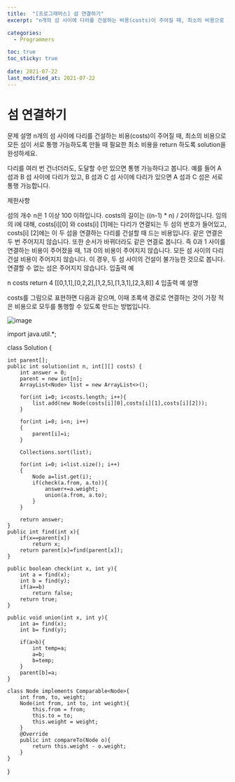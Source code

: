 ```yaml
---
title:  "[프로그래머스] 섬 연결하기"
excerpt: "n개의 섬 사이에 다리를 건설하는 비용(costs)이 주어질 때, 최소의 비용으로 모든 섬이 서로 통행 가능하도록 만들 때 필요한 최소 비용을 return 하도록 solution을 완성하세요."

categories:
  - Programmers

toc: true
toc_sticky: true
 
date: 2021-07-22
last_modified_at: 2021-07-22
---
```


# 섬 연결하기

문제 설명
n개의 섬 사이에 다리를 건설하는 비용(costs)이 주어질 때, 최소의 비용으로 모든 섬이 서로 통행 가능하도록 만들 때 필요한 최소 비용을 return 하도록 solution을 완성하세요.

다리를 여러 번 건너더라도, 도달할 수만 있으면 통행 가능하다고 봅니다. 예를 들어 A 섬과 B 섬 사이에 다리가 있고, B 섬과 C 섬 사이에 다리가 있으면 A 섬과 C 섬은 서로 통행 가능합니다.

제한사항

섬의 개수 n은 1 이상 100 이하입니다.
costs의 길이는 ((n-1) * n) / 2이하입니다.
임의의 i에 대해, costs[i][0] 와 costs[i] [1]에는 다리가 연결되는 두 섬의 번호가 들어있고, costs[i] [2]에는 이 두 섬을 연결하는 다리를 건설할 때 드는 비용입니다.
같은 연결은 두 번 주어지지 않습니다. 또한 순서가 바뀌더라도 같은 연결로 봅니다. 즉 0과 1 사이를 연결하는 비용이 주어졌을 때, 1과 0의 비용이 주어지지 않습니다.
모든 섬 사이의 다리 건설 비용이 주어지지 않습니다. 이 경우, 두 섬 사이의 건설이 불가능한 것으로 봅니다.
연결할 수 없는 섬은 주어지지 않습니다.
입출력 예

n	costs	return
4	[[0,1,1],[0,2,2],[1,2,5],[1,3,1],[2,3,8]]	4
입출력 예 설명

costs를 그림으로 표현하면 다음과 같으며, 이때 초록색 경로로 연결하는 것이 가장 적은 비용으로 모두를 통행할 수 있도록 만드는 방법입니다.

![image](https://user-images.githubusercontent.com/64392631/126606038-be03c224-fcf5-4edf-bb2a-daa1d4f68f83.png)

import java.util.*;

class Solution {

    int parent[];
    public int solution(int n, int[][] costs) {
        int answer = 0;
        parent = new int[n];
        ArrayList<Node> list = new ArrayList<>();
        
        for(int i=0; i<costs.length; i++){
            list.add(new Node(costs[i][0],costs[i][1],costs[i][2]));
        }
        
        for(int i=0; i<n; i++)
        {
            parent[i]=i;
        }
        
        Collections.sort(list);
        
        for(int i=0; i<list.size(); i++)
        {
            Node a=list.get(i);
            if(check(a.from, a.to)){
                answer+=a.weight;
                union(a.from, a.to);
            }
        }
        
        return answer;
    }
    public int find(int x){
        if(x==parent[x])
            return x;
        return parent[x]=find(parent[x]);
    }
    
    public boolean check(int x, int y){
        int a = find(x);
        int b = find(y);
        if(a==b)
            return false;
        return true;
    }
    
    public void union(int x, int y){
        int a= find(x);
        int b= find(y);
        
        if(a>b){
            int temp=a;
            a=b;
            b=temp;
        }
        parent[b]=a;
    }
    
    class Node implements Comparable<Node>{
        int from, to, weight;
        Node(int from, int to, int weight){
            this.from = from;
            this.to = to;
            this.weight = weight;
        }
        @Override
        public int compareTo(Node o){
            return this.weight - o.weight;
        }
    }
}